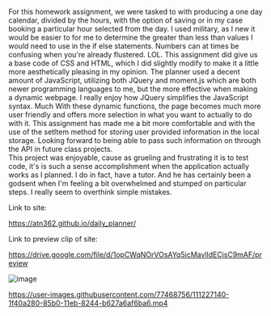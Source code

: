 For this homework assignment, we were tasked to with producing a one day calendar, divided by the hours, with the option of saving or in my case booking a particular hour selected from the day.  I used military, as I new it would be easier to for me to determine the greater than less than values I would need to use in the if else statements.  Numbers can at times be confusing when you're already flustered. LOL.  This assignment did give us a base code of CSS and HTML, which I did slightly modify to make it a little more aesthetically pleasing in my opinion. 
The planner used a decent amount of JavaScript, utilizing both JQuery and moment.js which are both newer programming languages to me, but the more effective when making a dynamic webpage. I really enjoy how JQuery simplifies the JavaScript syntax.  Much   With these dynamic functions, the page becomes much more user friendly and offers more selection in what you want to actually to do with it.
This assignment has made me a bit more comfortable and with the use of the setItem method for storing user provided information in the local storage.  Looking forward to being able to pass such information on through the API in future class projects.  
This project was enjoyable, cause as grueling and frustrating it is to test code, it's is such a sense accomplishment when the application actually works as I planned.  I do in fact, have a tutor.  And he has certainly been a godsent when I'm feeling a bit overwhelmed and stumped on particular steps.  I really seem to overthink simple mistakes.

Link to site:

https://atn362.github.io/daily_planner/

Link to preview clip of site:

https://drive.google.com/file/d/1opCWqNOrVOsAYq5icMavlldECjsC9mAF/preview


![image](https://user-images.githubusercontent.com/77468756/111225536-e8698d00-85ad-11eb-9601-104f58f174de.png)

https://user-images.githubusercontent.com/77468756/111227140-1f40a280-85b0-11eb-8244-b627a6af6ba6.mp4